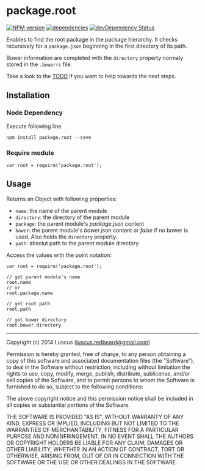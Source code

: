 # package.root

[![NPM version](https://badge.fury.io/js/package.root.svg)](http://badge.fury.io/js/package.root)
[![dependencies](https://david-dm.org/luscus/package.root.svg)](https://david-dm.org/luscus/package.root)
[![devDependency Status](https://david-dm.org/luscus/package.root/dev-status.svg?theme=shields.io)](https://david-dm.org/luscus/package.root#info=devDependencies)

Enables to find the root package in the package hierarchy.
It checks recursively for a `package.json` beginning in the first directory of its path.

Bower information are completed with the `directory` property normaly stored in the `.bowerrc` file.


Take a look to the [TODO](https://github.com/luscus/package.root/blob/master/TODO.md) if you want to help towards the next steps.



## Installation

### Node Dependency

Execute following line

    npm install package.root --save


### Require module

    var root = require('package.root');


## Usage

Returns an Object with following properties:

* `name`: the name of the parent module
* `directory`: the directory of the parent module
* `package`: the parent module's *package.json* content
* `bower`: the parent module's *bower.json* content or *false* if no bower is used. Also holds the `directory` property.
* `path`: absolut path to the parent module directory

Access the values with the point notation:

    var root = require('package.root');

    // get parent module's name
    root.name
    // or
    root.package.name

    // get root path
    root.path

    // get bower directory
    root.bower.directory



-------------------
Copyright (c) 2014 Luscus (luscus.redbeard@gmail.com)

Permission is hereby granted, free of charge, to any person obtaining a copy of this software and associated documentation files (the "Software"), to deal in the Software without restriction, including without limitation the rights to use, copy, modify, merge, publish, distribute, sublicense, and/or sell copies of the Software, and to permit persons to whom the Software is furnished to do so, subject to the following conditions:

The above copyright notice and this permission notice shall be included in all copies or substantial portions of the Software.

THE SOFTWARE IS PROVIDED "AS IS", WITHOUT WARRANTY OF ANY KIND, EXPRESS OR IMPLIED, INCLUDING BUT NOT LIMITED TO THE WARRANTIES OF MERCHANTABILITY, FITNESS FOR A PARTICULAR PURPOSE AND NONINFRINGEMENT. IN NO EVENT SHALL THE AUTHORS OR COPYRIGHT HOLDERS BE LIABLE FOR ANY CLAIM, DAMAGES OR OTHER LIABILITY, WHETHER IN AN ACTION OF CONTRACT, TORT OR OTHERWISE, ARISING FROM, OUT OF OR IN CONNECTION WITH THE SOFTWARE OR THE USE OR OTHER DEALINGS IN THE SOFTWARE.
